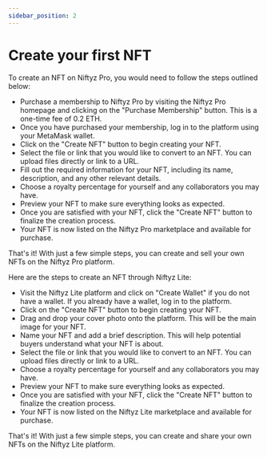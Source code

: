 ```yaml
---
sidebar_position: 2
---
```


# Create your first NFT

To create an NFT on Niftyz Pro, you would need to follow the steps outlined below:

- Purchase a membership to Niftyz Pro by visiting the Niftyz Pro homepage and clicking on the "Purchase Membership" button. This is a one-time fee of 0.2 ETH.
- Once you have purchased your membership, log in to the platform using your MetaMask wallet.
- Click on the "Create NFT" button to begin creating your NFT.
- Select the file or link that you would like to convert to an NFT. You can upload files directly or link to a URL.
- Fill out the required information for your NFT, including its name, description, and any other relevant details.
- Choose a royalty percentage for yourself and any collaborators you may have.
- Preview your NFT to make sure everything looks as expected.
- Once you are satisfied with your NFT, click the "Create NFT" button to finalize the creation process.
- Your NFT is now listed on the Niftyz Pro marketplace and available for purchase.

That's it! With just a few simple steps, you can create and sell your own NFTs on the Niftyz Pro platform.

Here are the steps to create an NFT through Niftyz Lite:

- Visit the Niftyz Lite platform and click on "Create Wallet" if you do not have a wallet. If you already have a wallet, log in to the platform.
- Click on the "Create NFT" button to begin creating your NFT.
- Drag and drop your cover photo onto the platform. This will be the main image for your NFT.
- Name your NFT and add a brief description. This will help potential buyers understand what your NFT is about.
- Select the file or link that you would like to convert to an NFT. You can upload files directly or link to a URL.
- Choose a royalty percentage for yourself and any collaborators you may have.
- Preview your NFT to make sure everything looks as expected.
- Once you are satisfied with your NFT, click the "Create NFT" button to finalize the creation process.
- Your NFT is now listed on the Niftyz Lite marketplace and available for purchase.

That's it! With just a few simple steps, you can create and share your own NFTs on the Niftyz Lite platform.
